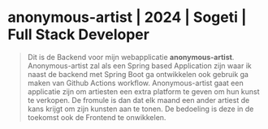 # anonymous-artist | 2024 | Sogeti | Full Stack Developer

> Dit is de Backend voor mijn webapplicatie **anonymous-artist**. Anonymous-artist zal als een Spring based Application zijn waar ik naast de backend met Spring Boot ga ontwikkelen ook gebruik ga maken van Github Actions workflow.
> Anonymous-artist gaat een applicatie zijn om artiesten een extra platform te geven om hun kunst te verkopen. De fromule is dan dat elk maand een ander artiest de kans krijgt om zijn kunsten aan te tonen. 
> De bedoeling is deze in de toekomst ook de Frontend te onwikkelen.
